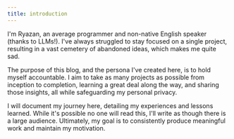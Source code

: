 ```yaml
---
title: introduction
---
```


I'm Ryazan, an average programmer and non-native English speaker (thanks to LLMs!). I've always struggled to stay focused on a single project, resulting in a vast cemetery of abandoned ideas, which makes me quite sad.

The purpose of this blog, and the persona I've created here, is to hold myself accountable. I aim to take as many projects as possible from inception to completion, learning a great deal along the way, and sharing those insights, all while safeguarding my personal privacy.

I will document my journey here, detailing my experiences and lessons learned. While it's possible no one will read this, I'll write as though there is a large audience. Ultimately, my goal is to consistently produce meaningful work and maintain my motivation.

